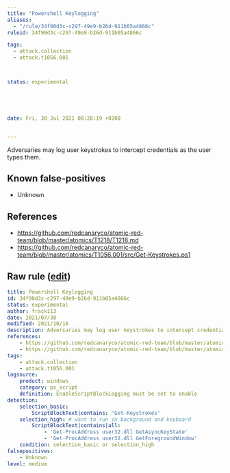 ```yaml
---
title: "Powershell Keylogging"
aliases:
  - "/rule/34f90d3c-c297-49e9-b26d-911b05a4866c"
ruleid: 34f90d3c-c297-49e9-b26d-911b05a4866c

tags:
  - attack.collection
  - attack.t1056.001



status: experimental





date: Fri, 30 Jul 2021 08:28:19 +0200


---
```


Adversaries may log user keystrokes to intercept credentials as the user types them.

<!--more-->


## Known false-positives

* Unknown



## References

* https://github.com/redcanaryco/atomic-red-team/blob/master/atomics/T1218/T1218.md
* https://github.com/redcanaryco/atomic-red-team/blob/master/atomics/T1056.001/src/Get-Keystrokes.ps1


## Raw rule ([edit](https://github.com/SigmaHQ/sigma/edit/master/rules/windows/powershell/powershell_script/posh_ps_keylogging.yml))
```yaml
title: Powershell Keylogging
id: 34f90d3c-c297-49e9-b26d-911b05a4866c
status: experimental
author: frack113
date: 2021/07/30
modified: 2021/10/16
description: Adversaries may log user keystrokes to intercept credentials as the user types them.
references:
    - https://github.com/redcanaryco/atomic-red-team/blob/master/atomics/T1218/T1218.md
    - https://github.com/redcanaryco/atomic-red-team/blob/master/atomics/T1056.001/src/Get-Keystrokes.ps1
tags:
    - attack.collection
    - attack.t1056.001
logsource:
    product: windows
    category: ps_script
    definition: EnableScriptBlockLogging must be set to enable
detection:
    selection_basic:
        ScriptBlockText|contains: 'Get-Keystrokes'    
    selection_high: # want to run in background and keyboard
        ScriptBlockText|contains|all:
            - 'Get-ProcAddress user32.dll GetAsyncKeyState'
            - 'Get-ProcAddress user32.dll GetForegroundWindow'
    condition: selection_basic or selection_high
falsepositives:
    - Unknown
level: medium

```
